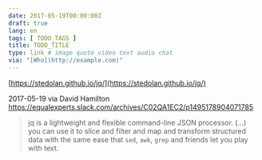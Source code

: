 ```yaml
---
date: 2017-05-19T00:00:00Z
draft: true
lang: en
tags: [ TODO_TAGS ]
title: TODO_TITLE
type: link # image quote video text audio chat
via: "[Who](http://example.com)"
---
```



[https://stedolan.github.io/jq/](https://stedolan.github.io/jq/)

2017-05-19 via David Hamilton
https://equalexperts.slack.com/archives/C02QA1EC2/p1495178904071785

> jq is a lightweight and flexible command-line JSON processor.
> (…) you can use it to slice and filter and map and transform structured data with the same ease that `sed`, `awk`, `grep` and friends let you play with text.
